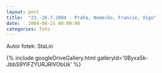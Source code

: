 ```yaml
---
layout: post
title:  "23.-26.7.2004 - Praha, Nemecko, Francie, Vigo"
date:   2004-08-21 00:00:00
categories: foto
---
```


Autor fotek: StaLin

{% include googleDriveGallery.html galleryId='0Byxa5k-JbbS9YlFZYURJRlVObUk' %}
